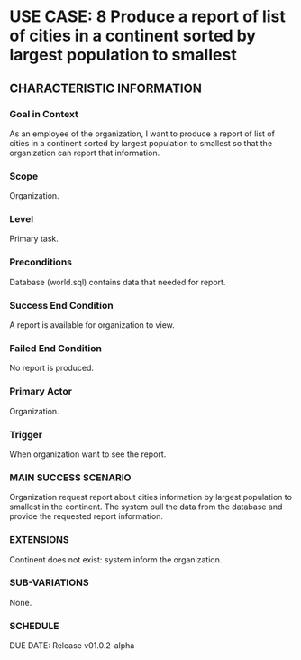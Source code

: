 # USE CASE: 8 Produce a report of list of cities in a continent sorted by largest population to smallest
## CHARACTERISTIC INFORMATION
### Goal in Context
As an employee of the organization, I want to produce a report of list of cities in a continent sorted by largest population to smallest so that the organization can report that information.

### Scope
Organization.

### Level
Primary task.

### Preconditions
Database (world.sql) contains data that needed for report.

### Success End Condition
A report is available for organization to view.

### Failed End Condition
No report is produced.

### Primary Actor
Organization.

### Trigger
When organization want to see the report.

### MAIN SUCCESS SCENARIO
Organization request report about cities information by largest population to smallest in the continent.
The system pull the data from the database and provide the requested report information.

### EXTENSIONS
Continent does not exist:
system inform the organization.

### SUB-VARIATIONS
None.

### SCHEDULE
DUE DATE: Release v01.0.2-alpha
